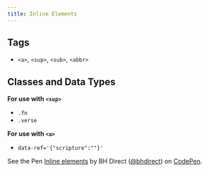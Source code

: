 ```yaml
---
title: Inline Elements
---
```


## Tags

* `<a>`, `<sup>`, `<sub>`, `<abbr>`

## Classes and Data Types

**For use with `<sup>`**
* `.fn`
* `.verse`

**For use with `<a>`**
* `data-ref='{"scripture":""}'`

<p data-height="378" data-theme-id="28900" data-slug-hash="878625f11e3848202f0677b394d5efa5" data-default-tab="html,result" data-user="bhdirect" data-embed-version="2" data-pen-title="Inline elements" class="codepen">See the Pen <a href="http://codepen.io/bhdirect/pen/878625f11e3848202f0677b394d5efa5/">Inline elements</a> by BH Direct (<a href="http://codepen.io/bhdirect">@bhdirect</a>) on <a href="http://codepen.io">CodePen</a>.</p>
<script async src="https://production-assets.codepen.io/assets/embed/ei.js"></script>
